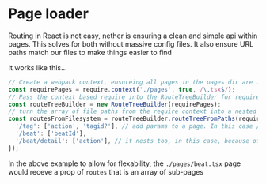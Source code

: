 # Page loader

Routing in React is not easy, nether is ensuring a clean and simple api within pages.
This solves for both without massive config files. It also ensure URL paths match our files to make things easier to find

It works like this...

```ts
// Create a webpack context, ensureing all pages in the pages dir are included in the build
const requirePages = require.context('./pages', true, /\.tsx$/);
// Pass the context based require into the RouteTreeBuilder for require the files as-needed
const routeTreeBuilder = new RouteTreeBuilder(requirePages);
// turn the array of file paths from the require context into a nested tree of routes based on folder structure
const routesFromFilesystem = routeTreeBuilder.routeTreeFromPaths(requirePages.keys(), {
  '/tag': ['action', 'tagid?'], // add params to a page. In this case /tag turns into /tag/:action/:tagid?
  '/beat': ['beatId'],
  '/beat/detail': ['action'], // it nests too, in this case, because of the above line, this is /beat/:beatId/detail/:action
});
```

In the above example to allow for flexability, the `./pages/beat.tsx` page would receve a prop of `routes` that is an array of sub-pages
